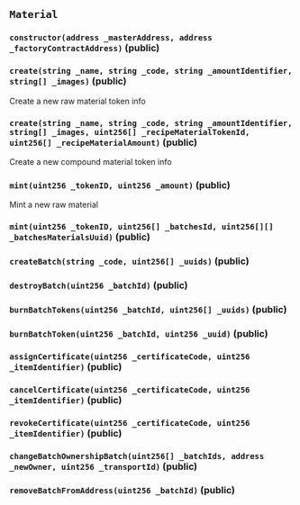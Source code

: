 ## `Material`






### `constructor(address _masterAddress, address _factoryContractAddress)` (public)





### `create(string _name, string _code, string _amountIdentifier, string[] _images)` (public)

Create a new raw material token info



### `create(string _name, string _code, string _amountIdentifier, string[] _images, uint256[] _recipeMaterialTokenId, uint256[] _recipeMaterialAmount)` (public)

Create a new compound material token info



### `mint(uint256 _tokenID, uint256 _amount)` (public)

Mint a new raw material



### `mint(uint256 _tokenID, uint256[] _batchesId, uint256[][] _batchesMaterialsUuid)` (public)





### `createBatch(string _code, uint256[] _uuids)` (public)





### `destroyBatch(uint256 _batchId)` (public)





### `burnBatchTokens(uint256 _batchId, uint256[] _uuids)` (public)





### `burnBatchToken(uint256 _batchId, uint256 _uuid)` (public)





### `assignCertificate(uint256 _certificateCode, uint256 _itemIdentifier)` (public)





### `cancelCertificate(uint256 _certificateCode, uint256 _itemIdentifier)` (public)





### `revokeCertificate(uint256 _certificateCode, uint256 _itemIdentifier)` (public)





### `changeBatchOwnershipBatch(uint256[] _batchIds, address _newOwner, uint256 _transportId)` (public)





### `removeBatchFromAddress(uint256 _batchId)` (public)






